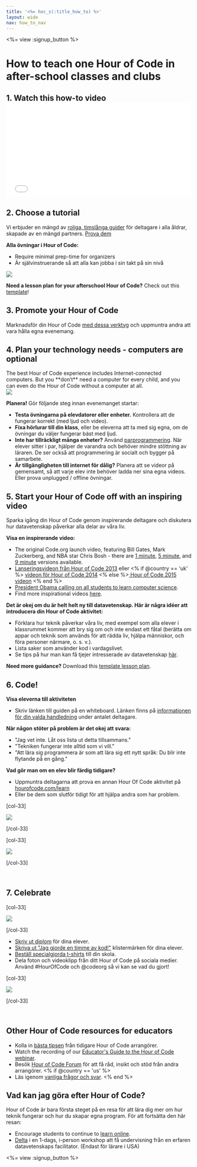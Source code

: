 ```yaml
---
title: '<%= hoc_s(:title_how_to) %>'
layout: wide
nav: how_to_nav
---
```

<%= view :signup_button %>

# How to teach one Hour of Code in after-school classes and clubs

## 1. Watch this how-to video <iframe width="500" height="255" src="//www.youtube.com/embed/SrnvvWDm73k" frameborder="0" allowfullscreen mark="crwd-mark"></iframe> 

## 2. Choose a tutorial

Vi erbjuder en mängd av [ roliga, timslånga guider](<%= resolve_url('/learn') %>) för deltagare i alla åldrar, skapade av en mängd partners. [Prova dem](<%= resolve_url('/learn') %>)

**Alla övningar i Hour of Code:**

- Require minimal prep-time for organizers
- Är självinstruerande så att alla kan jobba i sin takt på sin nivå

[![](/images/fit-700/tutorials.png)](<%= resolve_url('/learn') %>)

**Need a lesson plan for your afterschool Hour of Code?** Check out this [template](/files/AfterschoolEducatorLessonPlanOutline.docx)!

## 3. Promote your Hour of Code

Marknadsför din Hour of Code [med dessa verktyg](<%= resolve_url('/promote') %>) och uppmuntra andra att vara hålla egna evenemang.

## 4. Plan your technology needs - computers are optional

<div class="col-66" style="padding-right: 20px;">
  The best Hour of Code experience includes Internet-connected computers. But you **don’t** need a computer for every child, and you can even do the Hour of Code without a computer at all.
</div>

<div class="col-33">
  <img src="/images/fit-400/group_ipad.jpg" />
</div>

<div style="clear: both;"></div>

**Planera!** Gör följande steg innan evenemanget startar:

- **Testa övningarna på elevdatorer eller enheter.** Kontrollera att de fungerar korrekt (med ljud och video).
- **Fixa hörlurar till din klass**, eller be eleverna att ta med sig egna, om de övningar du väljer fungerar bäst med ljud.
- **Inte har tillräckligt många enheter?** Använd [parprogrammering](https://www.youtube.com/watch?v=vgkahOzFH2Q). När elever sitter i par, hjälper de varandra och behöver mindre stöttning av läraren. De ser också att programmering är socialt och bygger på samarbete.
- **Är tillgängligheten till internet för dålig?** Planera att se videor på gemensamt, så att varje elev inte behöver ladda ner sina egna videos. Eller prova unplugged / offline övningar.

## 5. Start your Hour of Code off with an inspiring video

Sparka igång din Hour of Code genom inspirerande deltagare och diskutera hur datavetenskap påverkar alla delar av våra liv.

**Visa en inspirerande video:**

- The original Code.org launch video, featuring Bill Gates, Mark Zuckerberg, and NBA star Chris Bosh - there are [1 minute](https://www.youtube.com/watch?v=qYZF6oIZtfc), [5 minute](https://www.youtube.com/watch?v=nKIu9yen5nc), and [9 minute](https://www.youtube.com/watch?v=dU1xS07N-FA) versions available.
- [Lanseringsvideon från Hour of Code 2013](https://www.youtube.com/watch?v=FC5FbmsH4fw) eller <% if @country == 'uk' %> [ videon för Hour of Code 2014](https://www.youtube.com/watch?v=7L97YMYqLHc) <% else %>[ Hour of Code 2015 videon](https://www.youtube.com/watch?v=7L97YMYqLHc) <% end %>
- [President Obama calling on all students to learn computer science](https://www.youtube.com/watch?v=6XvmhE1J9PY).
- Find more inspirational videos [here](https://www.youtube.com/playlist?list=PLzdnOPI1iJNfpD8i4Sx7U0y2MccnrNZuP).

**Det är okej om du är helt helt ny till datavetenskap. Här är några idéer att introducera din Hour of Code aktivitet:**

- Förklara hur teknik påverkar våra liv, med exempel som alla elever i klassrummet kommer att bry sig om och inte endast ett fåtal (berätta om appar och teknik som används för att rädda liv, hjälpa människor, och föra personer närmare, o. s. v.).
- Lista saker som använder kod i vardagslivet.
- Se tips på hur man kan få tjejer intresserade av datavetenskap [här](<%= resolve_url('https://code.org/girls') %>).

**Need more guidance?** Download this [template lesson plan](/files/AfterschoolEducatorLessonPlanOutline.docx).

## 6. Code!

**Visa eleverna till aktiviteten**

- Skriv länken till guiden på en whiteboard. Länken finns på [informationen för din valda handledning](<%= resolve_url('/learn') %>) under antalet deltagare.

**När någon stöter på problem är det okej att svara:**

- "Jag vet inte. Låt oss lista ut detta tillsammans."
- "Tekniken fungerar inte alltid som vi vill."
- "Att lära sig programmera är som att lära sig ett nytt språk: Du blir inte flytande på en gång."

**Vad gör man om en elev blir färdig tidigare?**

- Uppmuntra deltagarna att prova en annan Hour Of Code aktivitet på [hourofcode.com/learn](<%= resolve_url('/learn') %>)
- Eller be dem som slutför tidigt för att hjälpa andra som har problem.

[col-33]

![](/images/fit-250/highschoolgirls.jpeg)

[/col-33]

[col-33]

![](/images/fit-300/group_ar.jpg)

[/col-33]

<p style="clear:both">&nbsp;</p>

## 7. Celebrate

[col-33]

![](/images/fit-300/boy-certificate.jpg)

[/col-33]

- [Skriv ut diplom](<%= resolve_url('https://code.org/certificates') %>) för dina elever.
- [Skriva ut "Jag gjorde en timme av kod!"](<%= resolve_url('/promote/resources#stickers') %>) klistermärken för dina elever.
- [Beställ specialgjorda t-shirts](http://blog.code.org/post/132608499493/hour-of-code-shirts-and-more) till din skola.
- Dela foton och videoklipp från ditt Hour of Code på sociala medier. Använd #HourOfCode och @codeorg så vi kan se vad du gjort!

[col-33]

![](/images/fit-260/highlight-certificates.jpg)

[/col-33]

<p style="clear:both">&nbsp;</p>

## Other Hour of Code resources for educators

- Kolla in [bästa tipsen](http://www.slideshare.net/TeachCode/hour-of-code-best-practices-for-successful-educators-51273466) från tidigare Hour of Code arrangörer. 
- Watch the recording of our [Educator's Guide to the Hour of Code webinar](https://youtu.be/EJeMeSW2-Mw).
- Besök [Hour of Code Forum](http://forum.code.org/c/plc/hour-of-code) för att få råd, insikt och stöd från andra arrangörer. <% if @country == 'us' %>
- Läs igenom [ vanliga frågor och svar](https://support.code.org/hc/en-us/categories/200147083-Hour-of-Code). <% end %>

## Vad kan jag göra efter Hour of Code?

Hour of Code är bara första steget på en resa för att lära dig mer om hur teknik fungerar och hur du skapar egna program. För att fortsätta den här resan:

- Encourage students to continue to [learn online](<%= resolve_url('https://code.org/learn/beyond') %>).
- [Delta](<%= resolve_url('https://code.org/professional-development-workshops') %>) i en 1-dags, i-person workshop att få undervisning från en erfaren datavetenskaps facilitator. (Endast för lärare i USA)

<%= view :signup_button %>
